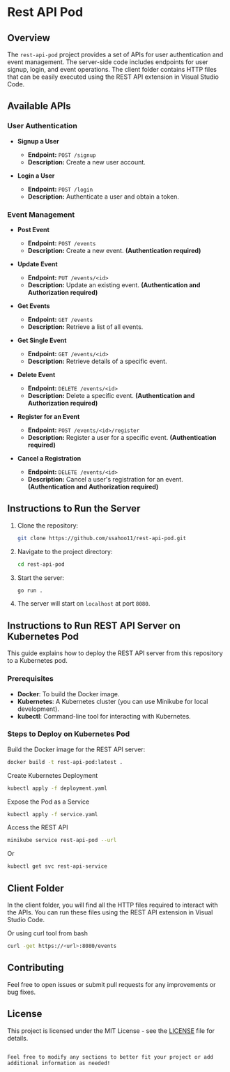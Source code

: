 # Rest API Pod

## Overview

The `rest-api-pod` project provides a set of APIs for user authentication and event management. The server-side code includes endpoints for user signup, login, and event operations. The client folder contains HTTP files that can be easily executed using the REST API extension in Visual Studio Code.

## Available APIs

### User Authentication

- **Signup a User**
  - **Endpoint:** `POST /signup`
  - **Description:** Create a new user account.

- **Login a User**
  - **Endpoint:** `POST /login`
  - **Description:** Authenticate a user and obtain a token.

### Event Management

- **Post Event**
  - **Endpoint:** `POST /events`
  - **Description:** Create a new event. **(Authentication required)**

- **Update Event**
  - **Endpoint:** `PUT /events/<id>`
  - **Description:** Update an existing event. **(Authentication and Authorization required)**

- **Get Events**
  - **Endpoint:** `GET /events`
  - **Description:** Retrieve a list of all events.

- **Get Single Event**
  - **Endpoint:** `GET /events/<id>`
  - **Description:** Retrieve details of a specific event.

- **Delete Event**
  - **Endpoint:** `DELETE /events/<id>`
  - **Description:** Delete a specific event. **(Authentication and Authorization required)**

- **Register for an Event**
  - **Endpoint:** `POST /events/<id>/register`
  - **Description:** Register a user for a specific event. **(Authentication required)**

- **Cancel a Registration**
  - **Endpoint:** `DELETE /events/<id>`
  - **Description:** Cancel a user's registration for an event. **(Authentication and Authorization required)**

## Instructions to Run the Server

1. Clone the repository:
   ```bash
   git clone https://github.com/ssahoo11/rest-api-pod.git
   ```

2. Navigate to the project directory:
   ```bash
   cd rest-api-pod
   ```

3. Start the server:
   ```bash
   go run .
   ```

4. The server will start on `localhost` at port `8080`.

## Instructions to Run REST API Server on Kubernetes Pod

This guide explains how to deploy the REST API server from this repository to a Kubernetes pod.

### Prerequisites

- **Docker**: To build the Docker image.
- **Kubernetes**: A Kubernetes cluster (you can use Minikube for local development).
- **kubectl**: Command-line tool for interacting with Kubernetes.

### Steps to Deploy on Kubernetes Pod

Build the Docker image for the REST API server:

```bash
docker build -t rest-api-pod:latest .
```
Create Kubernetes Deployment
```bash
kubectl apply -f deployment.yaml
```
Expose the Pod as a Service
```bash
kubectl apply -f service.yaml
```
Access the REST API
```bash
minikube service rest-api-pod --url
```
Or
```bash
kubectl get svc rest-api-service
```


## Client Folder

In the client folder, you will find all the HTTP files required to interact with the APIs. You can run these files using the REST API extension in Visual Studio Code.

Or using curl tool from bash
```bash
curl -get https://<url>:8080/events
```

## Contributing

Feel free to open issues or submit pull requests for any improvements or bug fixes.

## License

This project is licensed under the MIT License - see the [LICENSE](LICENSE) file for details.
```

Feel free to modify any sections to better fit your project or add additional information as needed!
